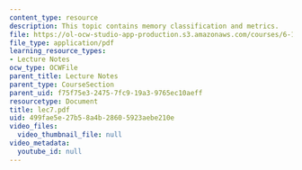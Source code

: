 ```yaml
---
content_type: resource
description: This topic contains memory classification and metrics.
file: https://ol-ocw-studio-app-production.s3.amazonaws.com/courses/6-111-introductory-digital-systems-laboratory-spring-2006/499fae5e27b58a4b28605923aebe210e_lec7.pdf
file_type: application/pdf
learning_resource_types:
- Lecture Notes
ocw_type: OCWFile
parent_title: Lecture Notes
parent_type: CourseSection
parent_uid: f75f75e3-2475-7fc9-19a3-9765ec10aeff
resourcetype: Document
title: lec7.pdf
uid: 499fae5e-27b5-8a4b-2860-5923aebe210e
video_files:
  video_thumbnail_file: null
video_metadata:
  youtube_id: null
---
```

